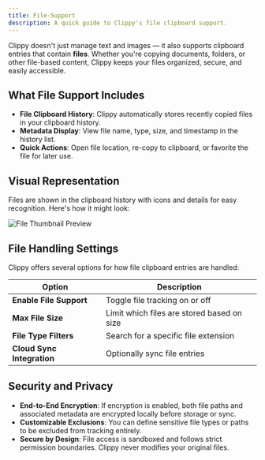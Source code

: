 ```yaml
---
title: File-Support
description: A quick guide to Clippy's file clipboard support.
---
```


Clippy doesn't just manage text and images — it also supports clipboard entries that contain **files**. Whether you're copying documents, folders, or other file-based content, Clippy keeps your files organized, secure, and easily accessible.

## What File Support Includes

- **File Clipboard History**: Clippy automatically stores recently copied files in your clipboard history.
- **Metadata Display**: View file name, type, size, and timestamp in the history list.
- **Quick Actions**: Open file location, re-copy to clipboard, or favorite the file for later use.

## Visual Representation

Files are shown in the clipboard history with icons and details for easy recognition. Here's how it might look:

![File Thumbnail Preview](/clippy-showcase.webp)

## File Handling Settings

Clippy offers several options for how file clipboard entries are handled:

| Option                     | Description                                |
| -------------------------- | ------------------------------------------ |
| **Enable File Support**    | Toggle file tracking on or off             |
| **Max File Size**          | Limit which files are stored based on size |
| **File Type Filters**      | Search for a specific file extension       |
| **Cloud Sync Integration** | Optionally sync file entries               |

## Security and Privacy

- **End-to-End Encryption**: If encryption is enabled, both file paths and associated metadata are encrypted locally before storage or sync.
- **Customizable Exclusions**: You can define sensitive file types or paths to be excluded from tracking entirely.
- **Secure by Design**: File access is sandboxed and follows strict permission boundaries. Clippy never modifies your original files.
